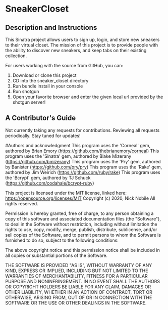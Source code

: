 # SneakerCloset

## Description and Instructions
This Sinatra project allows users to sign up, login, and store new sneakers to their virtual closet. The mission of this project is to provide people with the ability to discover new sneakers, and keep tabs on their existing collection.

For users working with the source from GitHub, you can:

1. Download or clone this project
2. CD into the sneaker_closet directory
3. Run bundle install in your console
4. Run shotgun
5. Open your favorite browser and enter the given local url provided by the shotgun server!

## A Contributor's Guide
Not currently taking any requests for contributions. Reviewing all requests periodically. Stay tuned for updates!

#Authors and acknowledgment
This program uses the 'Corneal' gem, authored by Brian Emory (https://github.com/thebrianemory/corneal)
This program uses the 'Sinatra' gem, authored by Blake Mizerany (https://github.com/bmizerany)
This program uses the 'Pry' gem, authored by Banister (https://github.com/pry/pry)
This program uses the 'Rake' gem, authored by Jim Weirich (https://github.com/ruby/rake)
This program uses the 'Bcrypt' gem, authored by TJ Schuck (https://github.com/codahale/bcrypt-ruby)

This project is licensed under the MIT license, linked here: https://opensource.org/licenses/MIT
Copyright (c) 2020, Nick Nobile All rights reserved.

Permission is hereby granted, free of charge, to any person obtaining a copy of this software and associated documentation files (the "Software"), to deal in the Software without restriction, including without limitation the rights to use, copy, modify, merge, publish, distribute, sublicense, and/or sell copies of the Software, and to permit persons to whom the Software is furnished to do so, subject to the following conditions:

The above copyright notice and this permission notice shall be included in all copies or substantial portions of the Software.

THE SOFTWARE IS PROVIDED "AS IS", WITHOUT WARRANTY OF ANY KIND, EXPRESS OR IMPLIED, INCLUDING BUT NOT LIMITED TO THE WARRANTIES OF MERCHANTABILITY, FITNESS FOR A PARTICULAR PURPOSE AND NONINFRINGEMENT. IN NO EVENT SHALL THE AUTHORS OR COPYRIGHT HOLDERS BE LIABLE FOR ANY CLAIM, DAMAGES OR OTHER LIABILITY, WHETHER IN AN ACTION OF CONTRACT, TORT OR OTHERWISE, ARISING FROM, OUT OF OR IN CONNECTION WITH THE SOFTWARE OR THE USE OR OTHER DEALINGS IN THE SOFTWARE.
